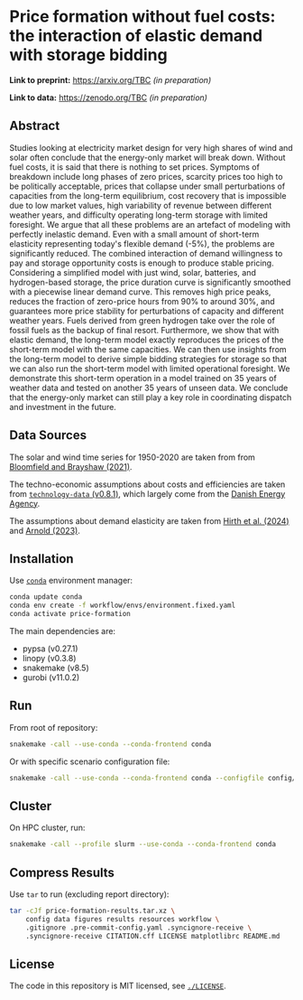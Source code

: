 # Price formation without fuel costs: the interaction of elastic demand with storage bidding

**Link to preprint:** https://arxiv.org/TBC *(in preparation)*

**Link to data:** https://zenodo.org/TBC *(in preparation)*

## Abstract

Studies looking at electricity market design for very high shares of wind and
solar often conclude that the energy-only market will break down. Without fuel
costs, it is said that there is nothing to set prices. Symptoms of breakdown
include long phases of zero prices, scarcity prices too high to be politically
acceptable, prices that collapse under small perturbations of capacities from
the long-term equilibrium, cost recovery that is impossible due to low market
values, high variability of revenue between different weather years, and
difficulty operating long-term storage with limited foresight. We argue that all
these problems are an artefact of modeling with perfectly inelastic demand. Even
with a small amount of short-term elasticity representing today's flexible
demand (-5\%), the problems are significantly reduced. The combined interaction
of demand willingness to pay and storage opportunity costs is enough to produce
stable pricing. Considering a simplified model with just wind, solar, batteries,
and hydrogen-based storage, the price duration curve is significantly smoothed
with a piecewise linear demand curve. This removes high price peaks, reduces the
fraction of zero-price hours from 90\% to around 30\%, and guarantees more price
stability for perturbations of capacity and different weather years. Fuels
derived from green hydrogen take over the role of fossil fuels as the backup of
final resort. Furthermore, we show that with elastic demand, the long-term model
exactly reproduces the prices of the short-term model with the same capacities.
We can then use insights from the long-term model to derive simple bidding
strategies for storage so that we can also run the short-term model with limited
operational foresight. We demonstrate this short-term operation in a model
trained on 35 years of weather data and tested on another 35 years of unseen
data. We conclude that the energy-only market can still play a key role in
coordinating dispatch and investment in the future.

## Data Sources

The solar and wind time series for 1950-2020 are taken from from [Bloomfield and
Brayshaw (2021)](https://doi.org/10.17864/1947.000321).

The techno-economic assumptions about costs and efficiencies are taken from
[`technology-data`
(v0.8.1)](https://github.com/PyPSA/technology-data/tree/v0.8.1), which largely
come from the [Danish Energy
Agency](https://ens.dk/en/our-services/technology-catalogues).

The assumptions about demand elasticity are taken from [Hirth et al.
(2024)](https://doi.org/10.1016/j.eneco.2024.107652) and [Arnold
(2023)](https://www.ewi.uni-koeln.de/en/publications/on-the-functional-form-of-short-term-electricity-demand-response-insights-from-high-price-years-in-germany-2/).

## Installation

Use [`conda`](https://conda.io/projects/conda/en/latest/user-guide/install/index.html) environment manager:

```sh
conda update conda
conda env create -f workflow/envs/environment.fixed.yaml
conda activate price-formation
```

The main dependencies are:

- pypsa (v0.27.1)
- linopy (v0.3.8)
- snakemake (v8.5)
- gurobi (v11.0.2)

## Run

From root of repository:

```sh
snakemake -call --use-conda --conda-frontend conda
```

Or with specific scenario configuration file:

```sh
snakemake -call --use-conda --conda-frontend conda --configfile config/config.foo.yaml
```

## Cluster

On HPC cluster, run:

```sh
snakemake -call --profile slurm --use-conda --conda-frontend conda
```

## Compress Results

Use `tar` to run (excluding report directory):

```sh
tar -cJf price-formation-results.tar.xz \
    config data figures results resources workflow \
    .gitignore .pre-commit-config.yaml .syncignore-receive \
    .syncignore-receive CITATION.cff LICENSE matplotlibrc README.md
```

## License

The code in this repository is MIT licensed, see [`./LICENSE`](`./LICENSE`).
